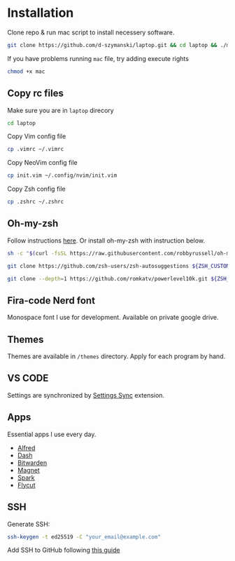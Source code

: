 # Installation

Clone repo & run mac script to install necessery software.

```bash
git clone https://github.com/d-szymanski/laptop.git && cd laptop && ./mac
```

If you have problems running `mac` file, try adding execute rights

```bash
chmod +x mac
```

## Copy rc files

Make sure you are in `laptop` direcory

```bash
cd laptop
```

Copy Vim config file

```bash
cp .vimrc ~/.vimrc
```

Copy NeoVim config file

```bash
cp init.vim ~/.config/nvim/init.vim
```

Copy Zsh config file

```bash
cp .zshrc ~/.zshrc
```

## Oh-my-zsh

Follow instructions [here](https://github.com/robbyrussell/oh-my-zsh). Or install oh-my-zsh with instruction below.

```bash
sh -c "$(curl -fsSL https://raw.githubusercontent.com/robbyrussell/oh-my-zsh/master/tools/install.sh)"

git clone https://github.com/zsh-users/zsh-autosuggestions ${ZSH_CUSTOM:-~/.oh-my-zsh/custom}/plugins/zsh-autosuggestions

git clone --depth=1 https://github.com/romkatv/powerlevel10k.git ${ZSH_CUSTOM:-$HOME/.oh-my-zsh/custom}/themes/powerlevel10k
```

## Fira-code Nerd font

Monospace font I use for development. Available on private google drive.

## Themes

Themes are available in `/themes` directory. Apply for each program by hand.


## VS CODE 

Settings are synchronized by [Settings Sync](https://marketplace.visualstudio.com/items?itemName=Shan.code-settings-sync) extension.

## Apps

Essential apps I use every day.

- [Alfred](https://www.alfredapp.com/)
- [Dash](https://blog.kapeli.com/dash-4)
- [Bitwarden](https://bitwarden.com/download/)
- [Magnet](https://apps.apple.com/us/app/magnet/id441258766)
- [Spark](https://apps.apple.com/us/app/spark-email-app-by-readdle/id1176895641)
- [Flycut](https://apps.apple.com/pl/app/flycut-clipboard-manager/id442160987?mt=12)

## SSH

Generate SSH:

```bash
ssh-keygen -t ed25519 -C "your_email@example.com"
```

Add SSH to GitHub following [this guide](https://docs.github.com/en/github/authenticating-to-github/connecting-to-github-with-ssh/adding-a-new-ssh-key-to-your-github-account)